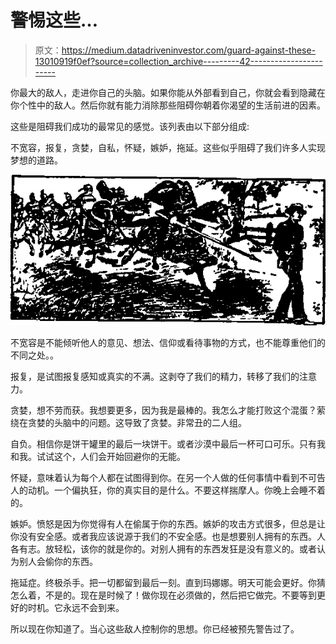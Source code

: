 # 警惕这些…

> 原文：<https://medium.datadriveninvestor.com/guard-against-these-13010919f0ef?source=collection_archive---------42----------------------->

你最大的敌人，走进你自己的头脑。如果你能从外部看到自己，你就会看到隐藏在你个性中的敌人。然后你就有能力消除那些阻碍你朝着你渴望的生活前进的因素。

这些是阻碍我们成功的最常见的感觉。该列表由以下部分组成:

不宽容，报复，贪婪，自私，怀疑，嫉妒，拖延。这些似乎阻碍了我们许多人实现梦想的道路。

![](img/dd93bea4594587a3908ed13d92d311d9.png)

不宽容是不能倾听他人的意见、想法、信仰或看待事物的方式，也不能尊重他们的不同之处。。

报复，是试图报复感知或真实的不满。这剥夺了我们的精力，转移了我们的注意力。

贪婪，想不劳而获。我想要更多，因为我是最棒的。我怎么才能打败这个混蛋？萦绕在贪婪的头脑中的问题。这导致了贪婪。非常丑的二人组。

自负。相信你是饼干罐里的最后一块饼干。或者沙漠中最后一杯可口可乐。只有我和我。试试这个，人们会开始回避你的无能。

怀疑，意味着认为每个人都在试图得到你。在另一个人做的任何事情中看到不可告人的动机。一个偏执狂，你的真实目的是什么。不要这样揣摩人。你晚上会睡不着的。

嫉妒。愤怒是因为你觉得有人在偷属于你的东西。嫉妒的攻击方式很多，但总是让你没有安全感。或者我应该说源于我们的不安全感。也是想要别人拥有的东西。人各有志。放轻松，该你的就是你的。对别人拥有的东西发狂是没有意义的。或者认为别人会偷你的东西。

拖延症。终极杀手。把一切都留到最后一刻。直到玛娜娜。明天可能会更好。你猜怎么着，不是的。现在是时候了！做你现在必须做的，然后把它做完。不要等到更好的时机。它永远不会到来。

所以现在你知道了。当心这些敌人控制你的思想。你已经被预先警告过了。